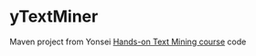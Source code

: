 # yTextMiner
Maven project from Yonsei [Hands-on Text Mining course](https://www.coursera.org/learn/text-mining-analytics) code
